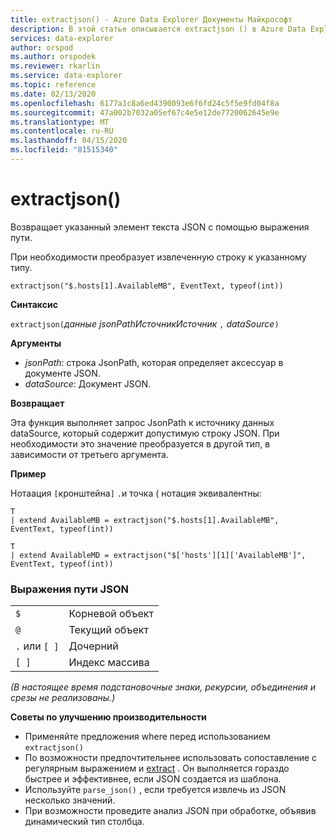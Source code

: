 ```yaml
---
title: extractjson() - Azure Data Explorer Документы Майкрософт
description: В этой статье описывается extractjson () в Azure Data Explorer.
services: data-explorer
author: orspod
ms.author: orspodek
ms.reviewer: rkarlin
ms.service: data-explorer
ms.topic: reference
ms.date: 02/13/2020
ms.openlocfilehash: 6177a1c8a6ed4390093e6f6fd24c5f5e9fd04f8a
ms.sourcegitcommit: 47a002b7032a05ef67c4e5e12de7720062645e9e
ms.translationtype: MT
ms.contentlocale: ru-RU
ms.lasthandoff: 04/15/2020
ms.locfileid: "81515340"
---
```

# <a name="extractjson"></a>extractjson()

Возвращает указанный элемент текста JSON с помощью выражения пути. 

При необходимости преобразует извлеченную строку к указанному типу.

```kusto
extractjson("$.hosts[1].AvailableMB", EventText, typeof(int))
```

**Синтаксис**

`extractjson(`*данные jsonPathИсточникИсточник* `,` *dataSource*`)` 

**Аргументы**

* *jsonPath*: строка JsonPath, которая определяет аксессуар в документе JSON.
* *dataSource*: Документ JSON.

**Возвращает**

Эта функция выполняет запрос JsonPath к источнику данных dataSource, который содержит допустимую строку JSON. При необходимости это значение преобразуется в другой тип, в зависимости от третьего аргумента.

**Пример**

Нотаация `[`кронштейна`]` `.`и точка ( нотация эквивалентны:

```kusto
T 
| extend AvailableMB = extractjson("$.hosts[1].AvailableMB", EventText, typeof(int)) 

T
| extend AvailableMD = extractjson("$['hosts'][1]['AvailableMB']", EventText, typeof(int)) 
```

### <a name="json-path-expressions"></a>Выражения пути JSON

|||
|---|---|
|`$`|Корневой объект|
|`@`|Текущий объект|
|`.` или `[ ]` | Дочерний|
|`[ ]`|Индекс массива|

*(В настоящее время подстановочные знаки, рекурсии, объединения и срезы не реализованы.)*


**Советы по улучшению производительности**

* Применяйте предложения where перед использованием `extractjson()`
* По возможности предпочтительнее использовать сопоставление с регулярным выражением и [extract](extractfunction.md) . Он выполняется гораздо быстрее и эффективнее, если JSON создается из шаблона.
* Используйте `parse_json()` , если требуется извлечь из JSON несколько значений.
* При возможности проведите анализ JSON при обработке, объявив динамический тип столбца.